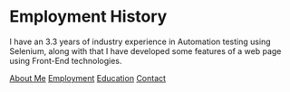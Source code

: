 # Employment History

I have an 3.3 years of industry experience in Automation testing using Selenium, along with that I have developed some features of a web page using Front-End technologies.

[About Me](index.markdown)
[Employment](employment.markdown)
[Education](education.markdown)
[Contact](contact.markdown)